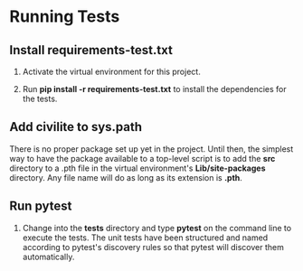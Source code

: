 # Running Tests

## Install requirements-test.txt

1. Activate the virtual environment for this project.

1. Run **pip install -r requirements-test.txt** to install the dependencies for the tests.

## Add civilite to sys.path

There is no proper package set up yet in the project.  Until then, the simplest way to have the package available to a top-level script is to add the **src** directory to a .pth file in the virtual environment's **Lib/site-packages** directory.  Any file name will do as long as its extension is **.pth**.

## Run pytest

1. Change into the **tests** directory and type **pytest** on the command line to execute the tests. The unit tests have been structured and named according to pytest's discovery rules so that pytest will discover them automatically.
